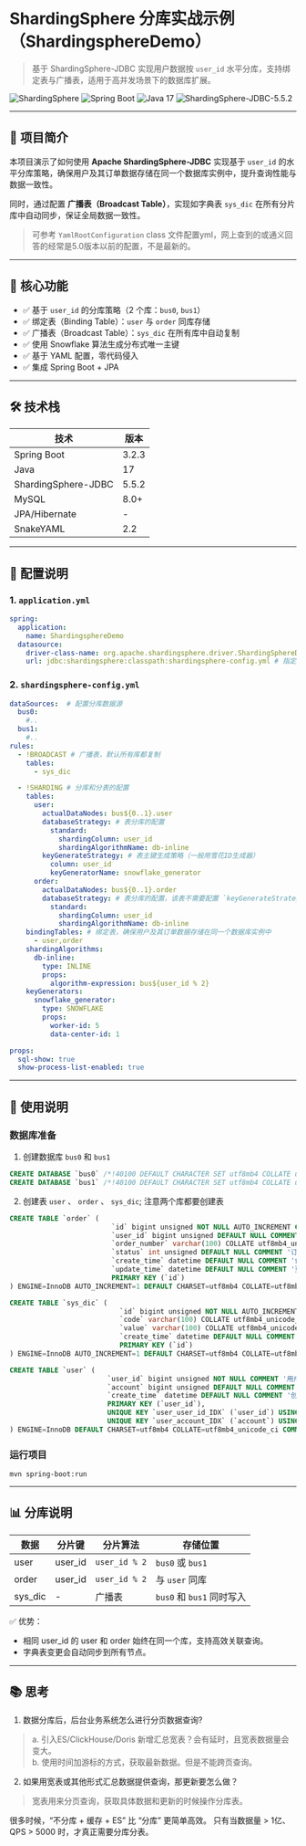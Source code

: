 # ShardingSphere 分库实战示例（ShardingsphereDemo）

> 基于 ShardingSphere-JDBC 实现用户数据按 `user_id` 水平分库，支持绑定表与广播表，适用于高并发场景下的数据库扩展。

![ShardingSphere](https://shardingsphere.apache.org/website/assets/img/shardingsphere.png)
![Spring Boot](https://img.shields.io/badge/Spring_Boot-3.2.3-green)
![Java 17](https://img.shields.io/badge/Java-17-blue)
![ShardingSphere-JDBC-5.5.2](https://img.shields.io/badge/ShardingSphere--JDBC-5.5.2-orange)

---

## 📌 项目简介

本项目演示了如何使用 **Apache ShardingSphere-JDBC** 实现基于 `user_id` 的水平分库策略，确保用户及其订单数据存储在同一个数据库实例中，提升查询性能与数据一致性。

同时，通过配置 **广播表（Broadcast Table）**，实现如字典表 `sys_dic` 在所有分片库中自动同步，保证全局数据一致性。

> 可参考 `YamlRootConfiguration` class 文件配置yml，网上查到的或通义回答的经常是5.0版本以前的配置，不是最新的。

---

## 🚀 核心功能

- ✅ 基于 `user_id` 的分库策略（2 个库：`bus0`, `bus1`）
- ✅ 绑定表（Binding Table）：`user` 与 `order` 同库存储
- ✅ 广播表（Broadcast Table）：`sys_dic` 在所有库中自动复制
- ✅ 使用 Snowflake 算法生成分布式唯一主键
- ✅ 基于 YAML 配置，零代码侵入
- ✅ 集成 Spring Boot + JPA

---

## 🛠️ 技术栈

| 技术 | 版本 |
|------|------|
| Spring Boot | 3.2.3 |
| Java | 17 |
| ShardingSphere-JDBC | 5.5.2 |
| MySQL | 8.0+ |
| JPA/Hibernate | - |
| SnakeYAML | 2.2 |

---
## 📄 配置说明
### 1. `application.yml`
```yaml
spring:
  application:
    name: ShardingsphereDemo
  datasource:
    driver-class-name: org.apache.shardingsphere.driver.ShardingSphereDriver # 指定ShardingSphere数据源驱动
    url: jdbc:shardingsphere:classpath:shardingsphere-config.yml # 指定ShardingSphere数据源配置文件
```

### 2. `shardingsphere-config.yml`
```yaml
dataSources:  # 配置分库数据源
  bus0:
    #..
  bus1:
    #..
rules:
  - !BROADCAST # 广播表，默认所有库都复制
    tables:
      - sys_dic

  - !SHARDING # 分库和分表的配置
    tables:
      user:
        actualDataNodes: bus${0..1}.user
        databaseStrategy: # 表分库的配置
          standard:
            shardingColumn: user_id
            shardingAlgorithmName: db-inline
        keyGenerateStrategy: # 表主键生成策略（一般用雪花ID生成器）
          column: user_id
          keyGeneratorName: snowflake_generator
      order:
        actualDataNodes: bus${0..1}.order
        databaseStrategy: # 表分库的配置，该表不需要配置 `keyGenerateStrategy` 
          standard:
            shardingColumn: user_id
            shardingAlgorithmName: db-inline
    bindingTables: # 绑定表，确保用户及其订单数据存储在同一个数据库实例中
      - user,order
    shardingAlgorithms:
      db-inline:
        type: INLINE
        props:
          algorithm-expression: bus${user_id % 2}
    keyGenerators:
      snowflake_generator:
        type: SNOWFLAKE
        props:
          worker-id: 5
          data-center-id: 1

props:
  sql-show: true
  show-process-list-enabled: true
```
---
## 🔧 使用说明
### 数据库准备
1. 创建数据库 `bus0` 和 `bus1`
```sql
CREATE DATABASE `bus0` /*!40100 DEFAULT CHARACTER SET utf8mb4 COLLATE utf8mb4_unicode_ci */ /*!80016 DEFAULT ENCRYPTION='N' */;
CREATE DATABASE `bus1` /*!40100 DEFAULT CHARACTER SET utf8mb4 COLLATE utf8mb4_unicode_ci */ /*!80016 DEFAULT ENCRYPTION='N' */;

```
2. 创建表 `user` 、 `order` 、 `sys_dic`; 注意两个库都要创建表
```sql
CREATE TABLE `order` (
                         `id` bigint unsigned NOT NULL AUTO_INCREMENT COMMENT 'id',
                         `user_id` bigint unsigned DEFAULT NULL COMMENT '用户id',
                         `order_number` varchar(100) COLLATE utf8mb4_unicode_ci DEFAULT NULL COMMENT '订单号',
                         `status` int unsigned DEFAULT NULL COMMENT '订单状态',
                         `create_time` datetime DEFAULT NULL COMMENT '创建时间',
                         `update_time` datetime DEFAULT NULL COMMENT '更新时间',
                         PRIMARY KEY (`id`)
) ENGINE=InnoDB AUTO_INCREMENT=1 DEFAULT CHARSET=utf8mb4 COLLATE=utf8mb4_unicode_ci;

CREATE TABLE `sys_dic` (
                           `id` bigint unsigned NOT NULL AUTO_INCREMENT COMMENT 'id',
                           `code` varchar(100) COLLATE utf8mb4_unicode_ci DEFAULT NULL COMMENT '编码',
                           `value` varchar(100) COLLATE utf8mb4_unicode_ci DEFAULT NULL COMMENT '值',
                           `create_time` datetime DEFAULT NULL COMMENT '创建日期',
                           PRIMARY KEY (`id`)
) ENGINE=InnoDB AUTO_INCREMENT=1 DEFAULT CHARSET=utf8mb4 COLLATE=utf8mb4_unicode_ci COMMENT='字典表';

CREATE TABLE `user` (
                        `user_id` bigint unsigned NOT NULL COMMENT '用户id',
                        `account` bigint unsigned DEFAULT NULL COMMENT '登录账号',
                        `create_time` datetime DEFAULT NULL COMMENT '创建时间',
                        PRIMARY KEY (`user_id`),
                        UNIQUE KEY `user_user_id_IDX` (`user_id`) USING BTREE,
                        UNIQUE KEY `user_account_IDX` (`account`) USING BTREE
) ENGINE=InnoDB DEFAULT CHARSET=utf8mb4 COLLATE=utf8mb4_unicode_ci COMMENT='用户表';

```
### 运行项目
```shell
mvn spring-boot:run
```
---
## 📊 分库说明

| 数据     | 分片键   | 分片算法       | 存储位置               |
|----------|----------|----------------|------------------------|
| user     | user_id  | `user_id % 2`  | `bus0` 或 `bus1`       |
| order    | user_id  | `user_id % 2`  | 与 `user` 同库         |
| sys_dic  | -        | 广播表         | `bus0` 和 `bus1` 同时写入 |

✅ 优势：
* 相同 user_id 的 user 和 order 始终在同一个库，支持高效关联查询。
* 字典表变更会自动同步到所有节点。

---
## 📚 思考
1. 数据分库后，后台业务系统怎么进行分页数据查询?
>  a. 引入ES/ClickHouse/Doris 新增汇总宽表？会有延时，且宽表数据量会变大。     
>  b. 使用时间加游标的方式，获取最新数据。但是不能跨页查询。    
2. 如果用宽表或其他形式汇总数据提供查询，那更新要怎么做？
>  宽表用来分页查询，获取具体数据和更新的时候操作分库表。

很多时候，“不分库 + 缓存 + ES” 比 “分库” 更简单高效。 只有当数据量 > 1亿、QPS > 5000 时，才真正需要分库分表。

